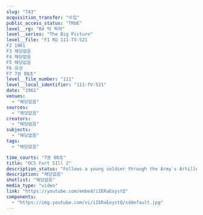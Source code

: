 ```yaml
---
slug: "743"
acquisition_transfer: "수집"
public_access_status: "TRUE"
level__rg: "R4 빅 픽쳐"
level__series: "The Big Picture"
level__file: "F1 RG 111-TV-521
F2 1961
F3 해당없음
F4 해당없음
F5 해당없음
F6 유성
F7 7분 08초"
level__file_number: "111"
level__local_identifier: "111-TV-521"
date: "1961"
venues: 
  - "해당없음"
sources: 
  - "해당없음"
creators: 
  - "해당없음"
subjects: 
  - "해당없음"
tags: 
  - "해당없음"

time_courts: "7분 08초"
title: "OCS Fort SIll 2"
description_status: "Follows a young soldier through the Army`s Artillery and Missile Office Candidate School. Illustrates the role artillery has played in the nation`s defense."
description: "해당없음"
shotlist: "해당없음"
media_type: "video"
link: "https://youtube.com/embed/iIERaEoystQ"
components: 
  - "https://img.youtube.com/vi/iIERaEoystQ/sddefault.jpg"
---
```

